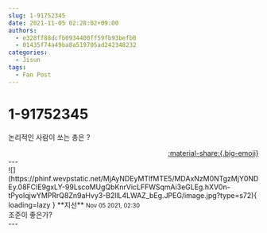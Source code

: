```yaml
---
slug: 1-91752345
date: 2021-11-05 02:28:02+09:00
authors:
  - e328ff88dcfb0934400ff59fb93befb0
  - 01435f74a49ba8a519705ad242348232
categories:
  - Jisun
tags:
  - Fan Post
---
```


# 1-91752345

<div class="post-container" markdown="1">
<div class="content-container md-sidebar__scrollwrap" markdown="1">

논리적인 사람이 쏘는 총은 ?

</div>
</div>

<div style="text-align: right;" markdown="1">
<a href="https://weverse.io/fromis9/fanpost/1-91752345" style="text-align: right;">:material-share:{.big-emoji}</a>
</div>
---

<div class="comments-container md-sidebar__scrollwrap" markdown="1">
<div class="comment" markdown="1">
<div class='id-container' markdown="1">
![](https://phinf.wevpstatic.net/MjAyNDEyMTlfMTE5/MDAxNzM0NTgzMjY0NDEy.08FClE9gxLY-99LscoMUgQbKnrVicLFFWSqmAi3eGLEg.hXV0n-tPyoIqjwYMPRrQ8Zn9aHvy3-B2llL4LWAZ_bEg.JPEG/image.jpg?type=s72){ loading=lazy }
**<span class="artist">지선</span>** <small>Nov 05 2021, 02:30</small><br>
</div>
<div class='comment-body' markdown="1">
조준이 좋은가?
</div>
</div>
</div>
---
